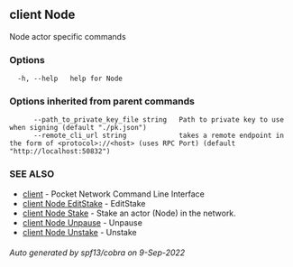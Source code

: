 ## client Node

Node actor specific commands

### Options

```
  -h, --help   help for Node
```

### Options inherited from parent commands

```
      --path_to_private_key_file string   Path to private key to use when signing (default "./pk.json")
      --remote_cli_url string             takes a remote endpoint in the form of <protocol>://<host> (uses RPC Port) (default "http://localhost:50832")
```

### SEE ALSO

* [client](client.md)	 - Pocket Network Command Line Interface
* [client Node EditStake](client_Node_EditStake.md)	 - EditStake <fromAddr> <amount> <RelayChainIDs> <serviceURI>
* [client Node Stake](client_Node_Stake.md)	 - Stake an actor (Node) in the network.
* [client Node Unpause](client_Node_Unpause.md)	 - Unpause <fromAddr>
* [client Node Unstake](client_Node_Unstake.md)	 - Unstake <fromAddr>

###### Auto generated by spf13/cobra on 9-Sep-2022
